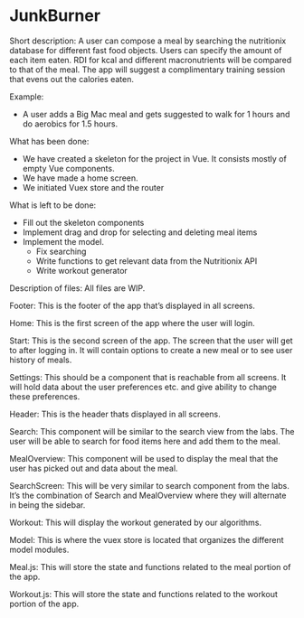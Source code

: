 # JunkBurner

Short description:
A user can compose a meal by searching the nutritionix database for different fast food objects. Users can specify the amount of each item eaten. RDI for kcal and different macronutrients will be compared to that of the meal. The app will suggest a complimentary training session that evens out the calories eaten. 

Example:
 - A user adds a Big Mac meal and gets suggested to walk for 1 hours and do aerobics for 1.5 hours. 

What has been done:
- We have created a skeleton for the project in Vue. It consists mostly of empty Vue components.
- We have made a home screen.
- We initiated Vuex store and the router

What is left to be done:
- Fill out the skeleton components
- Implement drag and drop for selecting and deleting meal items
- Implement the model.
  - Fix searching
  - Write functions to get relevant data from the Nutritionix API
  - Write workout generator

Description of files:
All files are WIP.

Footer: This is the footer of the app that’s displayed in all screens. 

Home: This is the first screen of the app where the user will login.

Start: This is the second screen of the app. The screen that the user will get to after logging in. It will contain options to create a new meal or to see user history of meals.

Settings: This should be a component that is reachable from all screens. It will hold data about the user preferences etc. and give ability to change these preferences.

Header: This is the header thats displayed in all screens.

Search: This component will be similar to the search view from the labs. The user will be able to search for food items here and add them to the meal.

MealOverview: This component will be used to display the meal that the user has picked out and data about the meal.

SearchScreen: This will be very similar to search component from the labs. It’s the combination of Search and MealOverview where they will alternate in being the sidebar.

Workout: This will display the workout generated by our algorithms.

Model: This is where the vuex store is located that organizes the different model modules.

Meal.js: This will store the state and functions related to the meal portion of the app.

Workout.js: This will store the state and functions related to the workout portion of the app.

